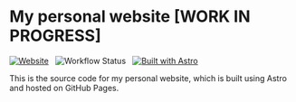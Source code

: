 # My personal website [WORK IN PROGRESS]

[![Website](https://img.shields.io/badge/Website-GitHub%20Pages-blue?style=flat&logo=github&logoColor=white)](https://2h3ph3rd.github.io)
&nbsp;
![Workflow Status](https://github.com/2h3ph3rd/2h3ph3rd.github.io/actions/workflows/deploy.yml/badge.svg)
&nbsp;
[![Built with Astro](https://astro.badg.es/v2/built-with-astro/tiny.svg)](https://astro.build)

This is the source code for my personal website, which is built using Astro and hosted on GitHub Pages.
